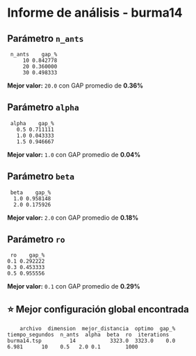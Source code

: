 # Informe de análisis - burma14


## Parámetro `n_ants`

```
 n_ants    gap_%
     10 0.842778
     20 0.360000
     30 0.498333
```

**Mejor valor:** `20.0` con GAP promedio de **0.36%**


## Parámetro `alpha`

```
 alpha    gap_%
   0.5 0.711111
   1.0 0.043333
   1.5 0.946667
```

**Mejor valor:** `1.0` con GAP promedio de **0.04%**


## Parámetro `beta`

```
 beta    gap_%
  1.0 0.958148
  2.0 0.175926
```

**Mejor valor:** `2.0` con GAP promedio de **0.18%**


## Parámetro `ro`

```
 ro    gap_%
0.1 0.292222
0.3 0.453333
0.5 0.955556
```

**Mejor valor:** `0.1` con GAP promedio de **0.29%**


## ⭐ Mejor configuración global encontrada


```
    archivo  dimension  mejor_distancia  optimo  gap_%  tiempo_segundos  n_ants  alpha  beta  ro  iterations
burma14.tsp         14           3323.0  3323.0    0.0            6.981      10    0.5   2.0 0.1        1000

```